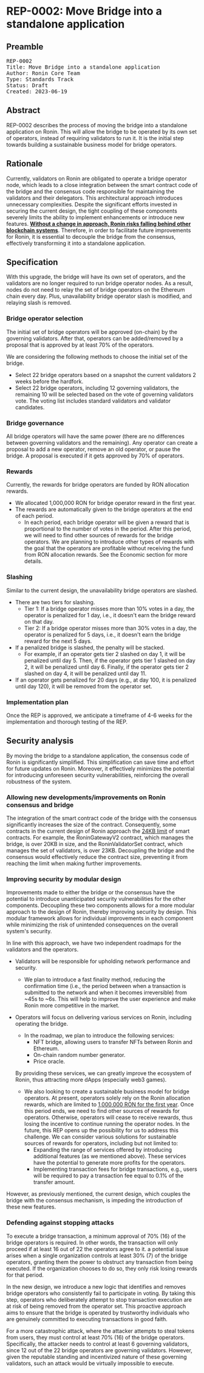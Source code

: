 # REP-0002: Move Bridge into a standalone application

## Preamble
<pre>
REP-0002
Title: Move Bridge into a standalone application
Author: Ronin Core Team
Type: Standards Track
Status: Draft
Created: 2023-06-19
</pre>

## Abstract

REP-0002 describes the process of moving the bridge into a standalone application on Ronin. This will allow the bridge to be operated by its own set of operators, instead of requiring validators to run it. It is the initial step towards building a sustainable business model for bridge operators.

## Rationale

Currently, validators on Ronin are obligated to operate a bridge operator node, which leads to a close integration between the smart contract code of the bridge and the consensus code responsible for maintaining the validators and their delegators. This architectural approach introduces unnecessary complexities. Despite the significant efforts invested in securing the current design, the tight coupling of these components severely limits the ability to implement enhancements or introduce new features. <ins>**Without a change in approach, Ronin risks falling behind other blockchain systems**</ins>. Therefore, in order to facilitate future improvements for Ronin, it is essential to decouple the bridge from the consensus, effectively transforming it into a standalone application.

## Specification

With this upgrade, the bridge will have its own set of operators, and the validators are no longer required to run bridge operator nodes. As a result, nodes do not need to relay the set of bridge operators on the Ethereum chain every day. Plus, unavailability bridge operator slash is modified, and relaying slash is removed.

### Bridge operator selection

The initial set of bridge operators will be approved (on-chain) by the governing validators. After that, operators can be added/removed by a proposal that is approved by at least 70% of the operators.

We are considering the following methods to choose the initial set of the bridge.

- Select 22 bridge operators based on a snapshot the current validators 2 weeks before the hardfork.
- Select 22 bridge operators, including 12 governing validators, the remaining 10 will be selected based on the vote of governing validators vote. The voting list includes standard validators and validator candidates. 

### Bridge governance

All bridge operators will have the same power (there are no differences between governing validators and the remaining). Any operator can create a proposal to add a new operator, remove an old operator, or pause the bridge. A proposal is executed if it gets approved by 70% of operators.

### Rewards
Currently, the rewards for bridge operators are funded by RON allocation rewards.
- We allocated 1,000,000 RON for bridge operator reward in the first year.
- The rewards are automatically given to the bridge operators at the end of each period.
    - In each period, each bridge operator will be given a reward that is proportional to the number of votes in the period.
After this period, we will need to find other sources of rewards for the bridge operators. We are planning to introduce other types of rewards with the goal that the operators are profitable without receiving the fund from RON allocation rewards. See the Economic section for more details.
    

### Slashing
Similar to the current design, the unavailability bridge operators are slashed. 
- There are two tiers for slashing.
    - Tier 1: If a bridge operator misses more than 10% votes in a day, the operator is penalized for 1 day, i.e., it doesn't earn the bridge reward on that day.
    - Tier 2: If a bridge operator misses more than 30% votes in a day, the operator is penalized for 5 days, i.e., it doesn't earn the bridge reward for the next 5 days.
- If a penalized bridge is slashed, the penalty will be stacked.
    - For example, if an operator gets tier 2 slashed on day 1, it will be penalized until day 5. Then, if the operator gets tier 1 slashed on day 2, it will be penalized until day 6. Finally, if the operator gets tier 2 slashed on day 4, it will be penalized until day 11.
- If an operator gets penalized for 20 days (e.g., at day 100, it is penalized until day 120), it will be removed from the operator set.

### Implementation plan
Once the REP is approved, we anticipate a timeframe of 4-6 weeks for the implementation and thorough testing of the REP.

## Security analysis

By moving the bridge to a standalone application, the consensus code of Ronin is significantly simplified. This simplification can save time and effort for future updates on Ronin. Moreover, it effectively minimizes the potential for introducing unforeseen security vulnerabilities, reinforcing the overall robustness of the system. 

### Allowing new developments/improvements on Ronin consensus and bridge

The integration of the smart contract code of the bridge with the consensus significantly increases the size of the contract. Consequently, some contracts in the current design of Ronin approach the [24KB limit](https://ethereum.org/en/developers/docs/smart-contracts/#limitations) of smart contracts. For example, the RoninGatewayV2 contract, which manages the bridge, is over 20KB in size, and the RoninValidatorSet contract, which manages the set of validators, is over 23KB. Decoupling the bridge and the consensus would effectively reduce the contract size, preventing it from reaching the limit when making further improvements.

### Improving security by modular design

Improvements made to either the bridge or the consensus have the potential to introduce unanticipated security vulnerabilities for the other components. Decoupling these two components allows for a more modular approach to the design of Ronin, thereby improving security by design. This modular framework allows for individual improvements in each component while minimizing the risk of unintended consequences on the overall system's security.

In line with this approach, we have two independent roadmaps for the validators and the operators.

- Validators will be responsible for upholding network performance and security. 
    - We plan to introduce a fast finality method, reducing the confirmation time (i.e., the period between when a transaction is submitted to the network and when it becomes irreversible) from ~45s to ~6s. This will help to improve the user experience and make Ronin more competitive in the market. 
- Operators will focus on delivering various services on Ronin, including operating the bridge. 
    - In the roadmap, we plan to introduce the following services:
        - NFT bridge, allowing users to transfer NFTs between Ronin and Ethereum.
        - On-chain random number generator.
        - Price oracle.
    
    By providing these services, we can greatly improve the ecosystem of Ronin, thus attracting more dApps (especially web3 games).

    - We also looking to create a sustainable business model for bridge operators. At present, operators solely rely on the Ronin allocation rewards, which are limited to [1,000,000 RON for the first year](https://docs.roninchain.com/docs/basics/rewards). Once this period ends, we need to find other sources of rewards for operators. Otherwise, operators will cease to receive rewards, thus losing the incentive to continue running the operator nodes. In the future, this REP opens up the possibility for us to address this challenge. We can consider various solutions for sustainable sources of rewards for operators, including but not limited to:
        - Expanding the range of services offered by introducing additional features (as we mentioned above). These services have the potential to generate more profits for the operators.
        - Implementing transaction fees for bridge transactions, e.g., users will be required to pay a transaction fee equal to 0.1% of the transfer amount.
        

However, as previously mentioned, the current design, which couples the bridge with the consensus mechanism, is impeding the introduction of these new features.

### Defending against stopping attacks

To execute a bridge transaction, a minimum approval of 70% (16) of the bridge operators is required. In other words, the transaction will only proceed if at least 16 out of 22 the operators agree to it. a potential issue arises when a single organization controls at least 30% (7) of the bridge operators, granting them the power to obstruct any transaction from being executed. If the organization chooses to do so, they only risk losing rewards for that period.

In the new design, we introduce a new logic that identifies and removes bridge operators who consistently fail to participate in voting. By taking this step, operators who deliberately attempt to stop transaction execution are at risk of being removed from the operator set. This proactive approach aims to ensure that the bridge is operated by trustworthy individuals who are genuinely committed to executing transactions in good faith.

For a more catastrophic attack, where the attacker attempts to steal tokens from users, they must control at least 70% (16) of the bridge operators. Specifically, the attacker needs to control at least 6 governing validators, since 12 out of the 22 bridge operators are governing validators. However, given the reputable standing and incentivized nature of these governing validators, such an attack would be virtually impossible to execute.
